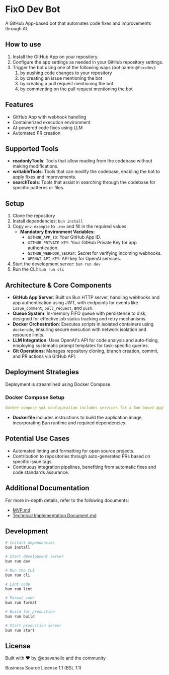 # FixO Dev Bot

A GitHub App-based bot that automates code fixes and improvements through AI.

## How to use

1. Install the GitHub App on your repository.
2. Configure the app settings as needed in your GitHub repository settings.
3. Trigger the bot using one of the following ways (bot name: `@fixodev`):
   1. by pushing code changes to your repository
   1. by creating an issue mentioning the bot
   1. by creating a pull request mentioning the bot
   1. by commenting on the pull request mentioning the bot

## Features

- GitHub App with webhook handling
- Containerized execution environment
- AI-powered code fixes using LLM
- Automated PR creation

## Supported Tools

- **readonlyTools**: Tools that allow reading from the codebase without making modifications.
- **writableTools**: Tools that can modify the codebase, enabling the bot to apply fixes and improvements.
- **searchTools**: Tools that assist in searching through the codebase for specific patterns or files.

## Setup

1. Clone the repository
2. Install dependencies: `bun install`
3. Copy `env.example` to `.env` and fill in the required values
   - **Mandatory Environment Variables:**
     - `GITHUB_APP_ID`: Your GitHub App ID.
     - `GITHUB_PRIVATE_KEY`: Your GitHub Private Key for app authentication.
     - `GITHUB_WEBHOOK_SECRET`: Secret for verifying incoming webhooks.
     - `OPENAI_API_KEY`: API key for OpenAI services.
4. Start the development server: `bun run dev`
5. Run the CLI: `bun run cli`

## Architecture & Core Components

- **GitHub App Server**: Built on Bun HTTP server, handling webhooks and app authentication using JWT, with endpoints for events like `issue_comment`, `pull_request`, and `push`.
- **Queue System**: In-memory FIFO queue with persistence to disk, designed for effective job status tracking and retry mechanisms.
- **Docker Orchestration**: Executes scripts in isolated containers using `dockerode`, ensuring secure execution with network isolation and resource limits.
- **LLM Integration**: Uses OpenAI's API for code analysis and auto-fixing, employing systematic prompt templates for task-specific queries.
- **Git Operations**: Manages repository cloning, branch creation, commit, and PR actions via GitHub API.

## Deployment Strategies

Deployment is streamlined using Docker Compose.

### Docker Compose Setup

```yaml
docker-compose.yml configuration includes services for a Bun-based application with options for environment variables, volume mounts, and networking.
```

- **Dockerfile** includes instructions to build the application image, incorporating Bun runtime and required dependencies.

## Potential Use Cases

- Automated linting and formatting for open source projects.
- Contribution to repositories through auto-generated PRs based on specific issue tags.
- Continuous integration pipelines, benefiting from automatic fixes and code standards assurance.

## Additional Documentation

For more in-depth details, refer to the following documents:

- [MVP.md](docs/MVP.md)
- [Technical Implementation Document.md](docs/Technical%20Implementation%20Document.md)

## Development

```bash
# Install dependencies
bun install

# Start development server
bun run dev

# Run the CLI
bun run cli

# Lint code
bun run lint

# Format code
bun run format

# Build for production
bun run build

# Start production server
bun run start
```

## License

Built with ❤️ by @epavanello and the community

Business Source License 1.1 (BSL 1.1)
